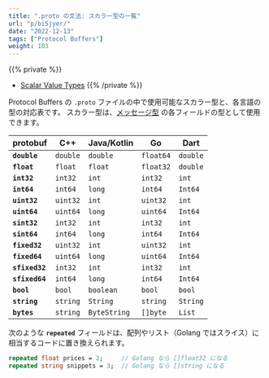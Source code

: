 ```yaml
---
title: ".proto の文法: スカラー型の一覧"
url: "p/bi5jyer/"
date: "2022-12-13"
tags: ["Protocol Buffers"]
weight: 103
---
```


{{% private %}}
- [Scalar Value Types](https://developers.google.com/protocol-buffers/docs/proto3#scalar)
{{% /private %}}

Protocol Buffers の `.proto` ファイルの中で使用可能なスカラー型と、各言語の型の対応表です。
スカラー型は、[メッセージ型](/p/7h3hu8k/) の各フィールドの型として使用できます。

| protobuf | C++ | Java/Kotlin | Go | Dart |
| ---- | ---- | ---- | ---- | ---- |
| __`double`__ | `double` | `double` | `float64` | `double` |
| __`float`__ | `float` | `float` | `float32` | `double` |
| __`int32`__ | `int32` | `int` | `int32` | `int` |
| __`int64`__ | `int64` | `long` | `int64` | `Int64` |
| __`uint32`__ | `uint32` | `int` | `uint32` | `int` |
| __`uint64`__ | `uint64` | `long` | `uint64` | `Int64` |
| __`sint32`__ | `int32` | `int` | `int32` | `int` |
| __`sint64`__ | `int64` | `long` | `int64` | `Int64` |
| __`fixed32`__ | `uint32` | `int` | `uint32` | `int` |
| __`fixed64`__ | `uint64` | `long` | `uint64` | `Int64` |
| __`sfixed32`__ | `int32` | `int` | `int32` | `int` |
| __`sfixed64`__ | `int64` | `long` | `int64` | `Int64` |
| __`bool`__ | `bool` | `boolean` | `bool` | `bool` |
| __`string`__ | `string` | `String` | `string` | `String` |
| __`bytes`__ | `string` | `ByteString` | `[]byte` | `List` |

次のような __`repeated`__ フィールドは、配列やリスト（Golang ではスライス）に相当するコードに置き換えられます。

```proto
repeated float prices = 2;     // Golang なら []float32 になる
repeated string snippets = 3;  // Golang なら []string になる
```


